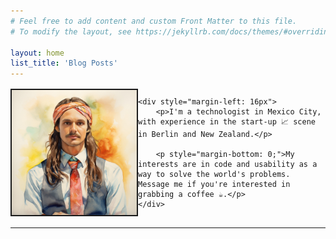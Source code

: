 ```yaml
---
# Feel free to add content and custom Front Matter to this file.
# To modify the layout, see https://jekyllrb.com/docs/themes/#overriding-theme-defaults

layout: home
list_title: 'Blog Posts'
---
```


<div style="display: flex; align-items: center; margin-bottom: 16px;">
    <img height="200px" style="border-style: solid; border-width: 2px;" src="/assets/profile-picture.jpg" width=200px />

    <div style="margin-left: 16px">
        <p>I'm a technologist in Mexico City, with experience in the start-up 📈 scene in Berlin and New Zealand.</p>

        <p style="margin-bottom: 0;">My interests are in code and usability as a way to solve the world's problems. Message me if you're interested in grabbing a coffee ☕️.</p>
    </div>
</div>

<hr />
<br />